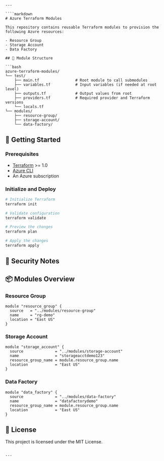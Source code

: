```
---

````markdown
# Azure Terraform Modules

This repository contains reusable Terraform modules to provision the following Azure resources:

- Resource Group
- Storage Account
- Data Factory

## 🧱 Module Structure

```bash
azure-terraform-modules/
└── test/
    ├── main.tf                # Root module to call submodules
    ├── variables.tf           # Input variables (if needed at root level)
    ├── outputs.tf             # Output values from root
    ├── providers.tf           # Required provider and Terraform versions
    └── locals.tf                         
└── modules/
    ├── resource-group/
    ├── storage-account/
    └── data-factory/
````

## 🚀 Getting Started

### Prerequisites

* [Terraform](https://www.terraform.io/downloads.html) >= 1.0
* [Azure CLI](https://docs.microsoft.com/en-us/cli/azure/install-azure-cli)
* An Azure subscription

### Initialize and Deploy

```bash
# Initialize Terraform
terraform init

# Validate configuration
terraform validate

# Preview the changes
terraform plan

# Apply the changes
terraform apply
```

## 🔐 Security Notes


## 📦 Modules Overview

### Resource Group

```hcl
module "resource_group" {
  source   = "../modules/resource-group"
  name     = "rg-demo"
  location = "East US"
}
```

### Storage Account

```hcl
module "storage_account" {
  source              = "../modules/storage-account"
  name                = "storageacctdemo123"
  resource_group_name = module.resource_group.name
  location            = "East US"
}
```

### Data Factory

```hcl
module "data_factory" {
  source              = "../modules/data-factory"
  name                = "datafactorydemo"
  resource_group_name = module.resource_group.name
  location            = "East US"
}
```

## 📝 License

This project is licensed under the MIT License.

```

---
